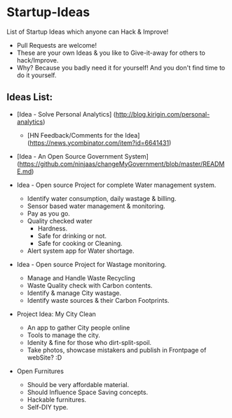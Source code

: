 Startup-Ideas
=============

List of Startup Ideas which anyone can Hack &amp; Improve! 
- Pull Requests are welcome!
- These are your own Ideas & you like to Give-it-away for others to hack/Improve.
- Why? Because you badly need it for yourself! And you don't find time to do it yourself.


## Ideas List:

+ [Idea - Solve Personal Analytics] (http://blog.kirigin.com/personal-analytics)
     - [HN Feedback/Comments for the Idea] (https://news.ycombinator.com/item?id=6641431)

+ [Idea - An Open Source Government System] (https://github.com/ninjaas/changeMyGovernment/blob/master/README.md)

+ Idea - Open source Project for complete Water management system.
     - Identify water consumption, daily wastage & billing.
     - Sensor based water management & monitoring.
     - Pay as you go.
     - Quality checked water
         - Hardness.
         - Safe for drinking or not.
         - Safe for cooking or Cleaning.
     - Alert system app for Water shortage.
+ Idea - Open source Project for Wastage monitoring.
     - Manage and Handle Waste Recycling
     - Waste Quality check with Carbon contents.
     - Identify & manage City wastage.
     - Identify waste sources & their Carbon Footprints.
     
+ Project Idea: My City Clean
     - An app to gather City people online 
     - Tools to manage the city.
     - Idenity & fine for those who dirt-split-spoil.
     - Take photos, showcase mistakers and publish in Frontpage of webSite? :D
     
+ Open Furnitures
     - Should be very affordable material.
     - Should Influence Space Saving concepts.
     - Hackable furnitures.
     - Self-DIY type.
